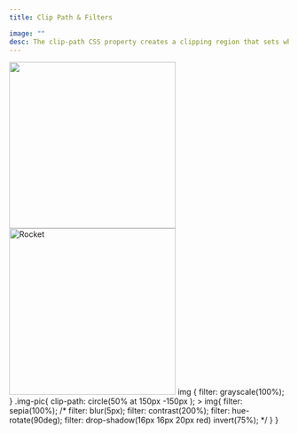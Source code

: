 ```yaml
---
title: Clip Path & Filters

image: ""
desc: The clip-path CSS property creates a clipping region that sets what part of an element should be shown. Parts that are inside the region are shown, while those outside are hidden. The filter CSS property applies graphical effects like blur or color shift to an element. Filters are commonly used to adjust the rendering of images, backgrounds, and borders.
---
```


<html-code>
<picture class="img-pic">
  <source media="(min-width:960px)" srcset="https://cdn.britannica.com/88/125688-050-3D31632D/spacecraft-Gemini-12-John-F-Kennedy-Space-Nov-11-1966.jpg" width="300" height="300">
  <img src="https://cdn.britannica.com/88/125688-050-3D31632D/spacecraft-Gemini-12-John-F-Kennedy-Space-Nov-11-1966.jpg" width="300" height="300">
</picture>
<img src="https://cdn.britannica.com/88/125688-050-3D31632D/spacecraft-Gemini-12-John-F-Kennedy-Space-Nov-11-1966.jpg" alt="Rocket" width="300" height="300">

</html-code>

<css-code>
img {
  filter: grayscale(100%);
}
.img-pic{
  clip-path: circle(50% at 150px -150px );
  > img{
    filter: sepia(100%);
    /*
   filter: blur(5px);
   filter: contrast(200%);
   filter: hue-rotate(90deg);
   filter: drop-shadow(16px 16px 20px red) invert(75%);
    */
  }
}

</css-code>
